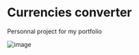# Currencies converter
Personnal project for my portfolio

![image](https://github.com/aliceout/portfolio-currencies/assets/10231985/56385238-cd45-436b-ba6a-12ebcf27c596)

